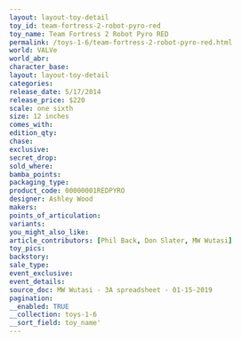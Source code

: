 ```yaml
---
layout: layout-toy-detail 
toy_id: team-fortress-2-robot-pyro-red
toy_name: Team Fortress 2 Robot Pyro RED
permalink: /toys-1-6/team-fortress-2-robot-pyro-red.html
world: VALVe
world_abr: 
character_base: 
layout: layout-toy-detail
categories: 
release_date: 5/17/2014
release_price: $220 
scale: one sixth
size: 12 inches
comes_with: 
edition_qty: 
chase: 
exclusive: 
secret_drop: 
sold_where: 
bamba_points: 
packaging_type: 
product_code: 00000001REDPYRO
designer: Ashley Wood
makers: 
points_of_articulation: 
variants: 
you_might_also_like: 
article_contributors: [Phil Back, Don Slater, MW Wutasi]
toy_pics: 
backstory: 
sale_type: 
event_exclusive: 
event_details: 
source_doc: MW Wutasi - 3A spreadsheet - 01-15-2019
pagination: 
__enabled: TRUE
__collection: toys-1-6
__sort_field: toy_name'
---
```

